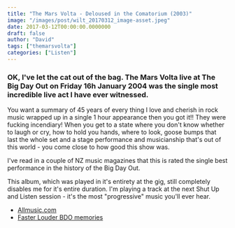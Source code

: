 ```yaml
---
title: "The Mars Volta - Deloused in the Comatorium (2003)"
image: "/images/post/wilt_20170312_image-asset.jpeg"
date: 2017-03-12T00:00:00.0000000
draft: false
author: "David"
tags: ["themarsvolta"]
categories: ["Listen"]
---
```

### OK, I've let the cat out of the bag. The Mars Volta live at The Big Day Out on Friday 16h January 2004 was the single most incredible live act I have ever witnessed.

 You want a summary of 45 years of every thing I love and cherish in rock music wrapped up in a single 1 hour appearance then you got it!! They were fucking incendiary! When you get to a state where you don't know whether to laugh or cry, how to hold you hands, where to look, goose bumps that last the whole set and a stage performance and musicianship that's out of this world - you come close to how good this show was. 

 I've read in a couple of NZ music magazines that this is rated the single best performance in the history of the Big Day Out. 

 This album, which was played in it's entirety at the gig, still completely disables me for it's entire duration. I'm playing a track at the next Shut Up and Listen session - it's the most "progressive" music you'll ever hear.

-  [Allmusic.com](http://www.allmusic.com/album/deloused-in-the-comatorium-mw0000598437)
-  [Faster Louder BDO memories](http://fasterlouder.junkee.com/tales-from-the-big-day-out-part-two/789859)


